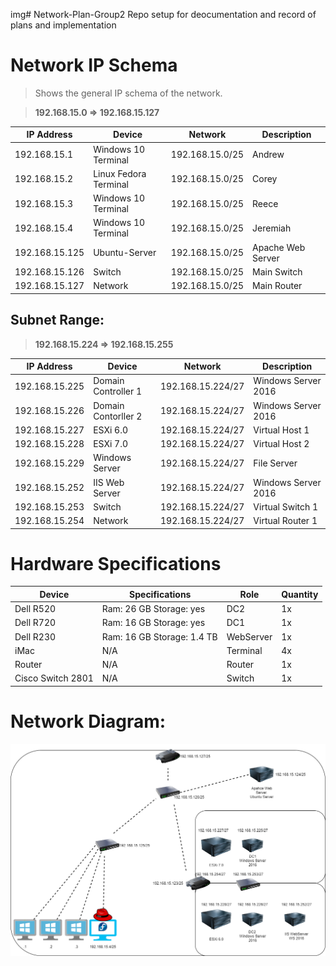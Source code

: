 img# Network-Plan-Group2
Repo setup for deocumentation and record of plans and implementation

# Network IP Schema

> Shows the general IP schema of the network.

> **192.168.15.0 => 192.168.15.127**

| IP Address | Device | Network    | Description |
| ----------| ------- | ---------- | ----------- |
| 192.168.15.1   | Windows 10 Terminal    | 192.168.15.0/25 | Andrew |
| 192.168.15.2   | Linux Fedora Terminal  | 192.168.15.0/25 | Corey |
| 192.168.15.3  | Windows 10 Terminal    | 192.168.15.0/25 | Reece |
| 192.168.15.4  | Windows 10 Terminal    | 192.168.15.0/25 | Jeremiah |
| 192.168.15.125  | Ubuntu-Server    | 192.168.15.0/25 |  Apache Web Server |
| 192.168.15.126  | Switch  | 192.168.15.0/25 | Main Switch |
| 192.168.15.127 | Network | 192.168.15.0/25 | Main Router |


## Subnet Range:
> **192.168.15.224 => 192.168.15.255**

| IP Address | Device | Network    | Description |
| ----------| ------- | ---------- | ----------- |
| 192.168.15.225 | Domain Controller 1    | 192.168.15.224/27  | Windows Server 2016|
| 192.168.15.226 | Domain Contorller 2    | 192.168.15.224/27  | Windows Server 2016|
| 192.168.15.227 | ESXi 6.0| 192.168.15.224/27 | Virtual Host 1|
| 192.168.15.228 | ESXi 7.0| 192.168.15.224/27  | Virtual Host 2|
| 192.168.15.229 | Windows Server | 192.168.15.224/27 | File Server |
| 192.168.15.252 | IIS Web Server    | 192.168.15.224/27  | Windows Server 2016|
| 192.168.15.253 | Switch  | 192.168.15.224/27 | Virtual Switch 1|
| 192.168.15.254 | Network | 192.168.15.224/27 | Virtual Router 1|

# Hardware Specifications

| Device   | Specifications   | Role | Quantity |
| ---------| ---------------- | -------- | -----|
| Dell R520 | Ram: 26 GB Storage: yes  | DC2 | 1x |
| Dell R720 | Ram: 16 GB Storage: yes   | DC1 | 1x |
| Dell R230 | Ram: 16 GB Storage: 1.4 TB | WebServer | 1x |
| iMac | N/A | Terminal | 4x |
| Router | N/A | Router | 1x |
| Cisco Switch 2801 | N/A | Switch | 1x |
# Network Diagram:
<img src='./Network.png'></img>
